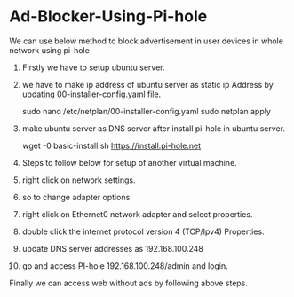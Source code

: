 # Ad-Blocker-Using-Pi-hole
We can use below method to block advertisement in user devices in whole network using pi-hole

1. Firstly we have to setup ubuntu server.
2. we have to make ip address of ubuntu server as static ip Address by updating 00-installer-config.yaml file.

      sudo nano /etc/netplan/00-installer-config.yaml
      sudo netplan apply

4. make ubuntu server as DNS server after install pi-hole in ubuntu server.

      wget -0 basic-install.sh https://install.pi-hole.net
   
5. Steps to follow below for setup of another virtual machine.
6. right click on network settings.
7. so to change adapter options.
8. right click on Ethernet0 network adapter and select properties.
9. double click the internet protocol version 4 (TCP/Ipv4) Properties.
10. update DNS server addresses as 192.168.100.248
11. go and access PI-hole 192.168.100.248/admin and login.

Finally we can access web without ads by following above steps.
